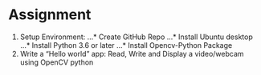 
# Assignment
1. Setup Environment:
...* Create GitHub Repo
...* Install Ubuntu desktop
...* Install Python 3.6 or later
...* Install Opencv-Python Package
2. Write a “Hello world” app: Read, Write and Display a video/webcam using OpenCV python